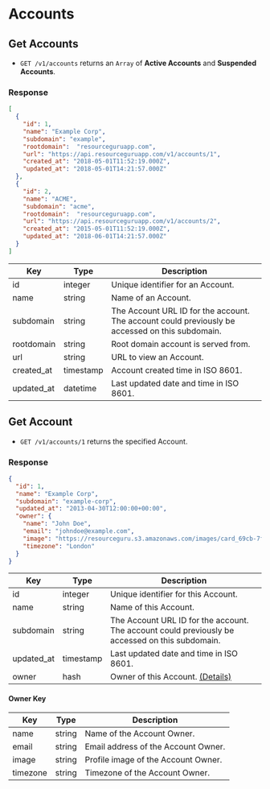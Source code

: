 # Accounts

## Get Accounts

* `GET /v1/accounts` returns an `Array` of **Active Accounts** and **Suspended Accounts**.

### Response

```json
[
  {
    "id": 1,
    "name": "Example Corp",
    "subdomain": "example",
    "rootdomain":  "resourceguruapp.com",
    "url": "https://api.resourceguruapp.com/v1/accounts/1",
    "created_at": "2018-05-01T11:52:19.000Z",
    "updated_at": "2018-05-01T14:21:57.000Z"
  },
  {
    "id": 2,
    "name": "ACME",
    "subdomain": "acme",
    "rootdomain":  "resourceguruapp.com",
    "url": "https://api.resourceguruapp.com/v1/accounts/2",
    "created_at": "2015-05-01T11:52:19.000Z",
    "updated_at": "2018-06-01T14:21:57.000Z"
  }
]
```

Key | Type | Description
--- | --- | ---
id | integer | Unique identifier for an Account.
name | string | Name of an Account.
subdomain | string | The Account URL ID for the account. The account could previously be accessed on this subdomain.
rootdomain | string | Root domain account is served from.
url | string | URL to view an Account.
created_at | timestamp | Account created time in ISO 8601.
updated_at | datetime |  Last updated date and time in ISO 8601.

## Get Account

* `GET /v1/accounts/1` returns the specified Account.

### Response

```json
{
  "id": 1,
  "name": "Example Corp",
  "subdomain": "example-corp",
  "updated_at": "2013-04-30T12:00:00+00:00",
  "owner": {
    "name": "John Doe",
    "email": "johndoe@example.com",
    "image": "https://resourceguru.s3.amazonaws.com/images/card_69cb-7f96ae8b2e17.png",
    "timezone": "London"
  }
}
```

Key | Type | Description
--- | --- | ---
id | integer | Unique identifier for this Account.
name | string | Name of this Account.
subdomain | string | The Account URL ID for the account. The account could previously be accessed on this subdomain.
updated_at | timestamp | Last updated date and time in ISO 8601.
owner | hash | Owner of this Account. [(Details)](#owner-key)

#### Owner Key

Key | Type | Description
--- | --- | ---
name | string | Name of the Account Owner.
email | string | Email address of the Account Owner.
image | string | Profile image of the Account Owner.
timezone | string | Timezone of the Account Owner.

